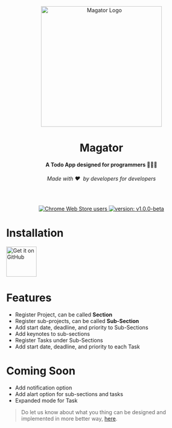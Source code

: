 <div align="center">
  <img src="https://user-images.githubusercontent.com/65106263/217037558-97985d87-e372-447f-81dd-f39c1a2810fb.png" alt="Magator Logo" width="320">
  <h1>Magator</h1>
  <strong>A Todo App designed for programmers 👩🏽‍💻</strong>
  <h6>Made with ❤️ &nbsp;by developers for developers</h6>
</div>
<br>

<p align="center">
  <tr>
    <th>
      <a href="#">
        <img src="https://img.shields.io/badge/-Android-blue?style=plastic&logo=android" alt="Chrome Web Store users">
      </a>
    </th>
    <th>
      <a href="https://github.com/ShikharY10/Magator/releases/tag/1.0.0-beta">
        <img src="https://img.shields.io/badge/-v1.0.0--beta-green?style=plastic&" alt="version: v1.0.0-beta">
      </a>
    </th>
  </tr>
</p>

# Installation

[<img src="https://github.com/machiav3lli/oandbackupx/blob/034b226cea5c1b30eb4f6a6f313e4dadcbb0ece4/badge_github.png"
    alt="Get it on GitHub"
    height="80">](https://github.com/ShikharY10/magator/releases/latest)

# Features

- Register Project, can be called **Section**
- Register sub-projects, can be called **Sub-Section**
- Add start date, deadline, and priority to Sub-Sections
- Add keynotes to sub-sections
- Register Tasks under Sub-Sections
- Add start date, deadline, and priority to each Task

# Coming Soon

- Add notification option
- Add alart option for sub-sections and tasks
- Expanded mode for Task

> Do let us know about what you thing can be designed and implemented in more better way, [here](https://docs.google.com/forms/d/e/1FAIpQLSfm8UfJNKQ7-2fRD43evrfHiXOta6rsUJ0g0aHF-nLltcI_4Q/viewform?usp=sf_link).
